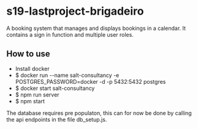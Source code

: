 # s19-lastproject-brigadeiro


A booking system that manages and displays bookings in a calendar. It contains a sign in function and multiple user roles. 

## How to use

- Install docker<br>
- $ docker run --name salt-consultancy -e POSTGRES_PASSWORD=docker -d -p 5432:5432 postgres<br>
- $ docker start salt-consultancy<br>
- $ npm run server<br>
- $ npm start<br>

The database requires pre populaton, this can for now be done by calling the api endpoints in the file db_setup.js. <br><br>

